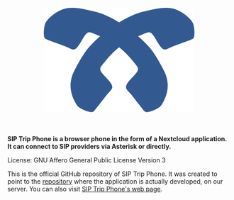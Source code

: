 <p align="center"><img src="sip_trip_phone_logo.svg" alt="SIP Trip Phone Logo"/></p>
<span style="display:block;height:20px!important"></span>

**SIP Trip Phone is a browser phone in the form of a Nextcloud application. It can connect to SIP providers via Asterisk or directly.**

License: GNU Affero General Public License Version 3

This is the official GitHub repository of SIP Trip Phone. It was created to point to the <a href="https://git.doublebastion.com/sip-trip-phone/" rel="noreferrer noopener" target="_blank">repository</a> where the application is actually developed, on our server. You can also visit <a href="https://www.doublebastion.com/sip-trip-phone/" rel="noreferrer noopener" target="_blank">SIP Trip Phone's web page</a>.
